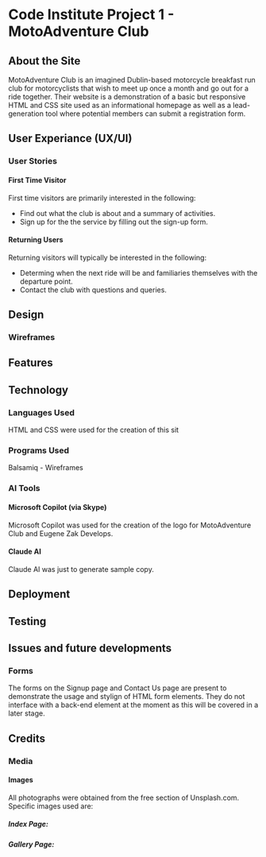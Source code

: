 # Code Institute Project 1 - MotoAdventure Club

## About the Site

MotoAdventure Club is an imagined Dublin-based motorcycle breakfast run club for motorcyclists that wish to meet up once a month and go out for a ride together. Their website is a demonstration of a basic but responsive HTML and CSS site used as an informational homepage as well as a lead-generation tool where potential members can submit a registration form.

## User Experiance (UX/UI)

### User Stories

#### First Time Visitor

First time visitors are primarily interested in the following:

* Find out what the club is about and a summary of activities.
* Sign up for the the service by filling out the sign-up form.

#### Returning Users

Returning visitors will typically be interested in the following:

* Determing when the next ride will be and familiaries themselves with the departure point.
* Contact the club with questions and queries.

## Design 

### Wireframes

## Features

## Technology 

### Languages Used

HTML and CSS were used for the creation of this sit

### Programs Used

Balsamiq - Wireframes



### AI Tools

#### Microsoft Copilot (via Skype)

Microsoft Copilot was used for the creation of the logo for MotoAdventure Club and Eugene Zak Develops.

#### Claude AI

Claude AI was just to generate sample copy. 

## Deployment

## Testing

## Issues and future developments

### Forms

The forms on the Signup page and Contact Us page are present to demonstrate the usage and stylign of HTML form elements. They do not interface with a back-end element at the moment as this will be covered in a later stage.

## Credits

### Media

#### Images

All photographs were obtained from the free section of Unsplash.com. Specific images used are:

##### Index Page:

##### Gallery Page:



